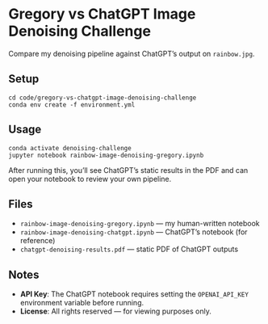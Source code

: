 # Gregory vs ChatGPT Image Denoising Challenge

Compare my denoising pipeline against ChatGPT’s output on `rainbow.jpg`.

## Setup

    cd code/gregory-vs-chatgpt-image-denoising-challenge
    conda env create -f environment.yml

## Usage

    conda activate denoising-challenge
    jupyter notebook rainbow-image-denoising-gregory.ipynb

After running this, you’ll see ChatGPT’s static results in the PDF and can open your notebook to review your own pipeline.

## Files

- `rainbow-image-denoising-gregory.ipynb` — my human-written notebook  
- `rainbow-image-denoising-chatgpt.ipynb` — ChatGPT’s notebook (for reference)  
- `chatgpt-denoising-results.pdf` — static PDF of ChatGPT outputs  

## Notes

- **API Key**: The ChatGPT notebook requires setting the `OPENAI_API_KEY` environment variable before running.  
- **License**: All rights reserved — for viewing purposes only.  
